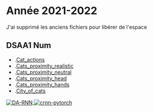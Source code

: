 # Année 2021-2022

J'ai supprimé les anciens fichiers  pour libérer de l'espace

## DSAA1 Num


* .[Cat_actions](https://zuomarage.github.io/zuomarage_paysages/cat_actions.html) 
* .[Cats_proximity_realistic](https://zuomarage.github.io/zuomarage_paysages/cats_proximitty.html)
* .[Cats_proximity_neutral](https://zuomarage.github.io/zuomarage_paysages/cats_proximity.html) 
* .[Cats_proximity_head](https://zuomarage.github.io/zuomarage_paysages/cats_proximitty.html)
* .[Cats_proximity_hands](https://zuomarage.github.io/zuomarage_paysages/cats_proximitty.html)
* .[City_of_cats](https://zuomarage.github.io/zuomarage_paysages/cats_proximitty.html)

<a href="https://zuomarage.github.io/zuomarage_paysages/cats_proximitty.html">
  <img align="center" src="https://github-readme-stats.vercel.app/api/pin/?username=zhenye-na&repo=DA-RNN&show_icons=true&line_height=27&title_color=6aa6f8&text_color=8a919a&icon_color=6aa6f8&bg_color=22272e" alt="DA-RNN" />
</a>

<a href="https://zuomarage.github.io/zuomarage_paysages/cats_proximitty.html">
  <img align="center" src="https://github-readme-stats.vercel.app/api/pin/?username=zhenye-na&repo=crnn-pytorch&show_icons=true&line_height=27&title_color=6aa6f8&text_color=8a919a&icon_color=6aa6f8&bg_color=22272e" alt="crnn-pytorch" />
</a>
